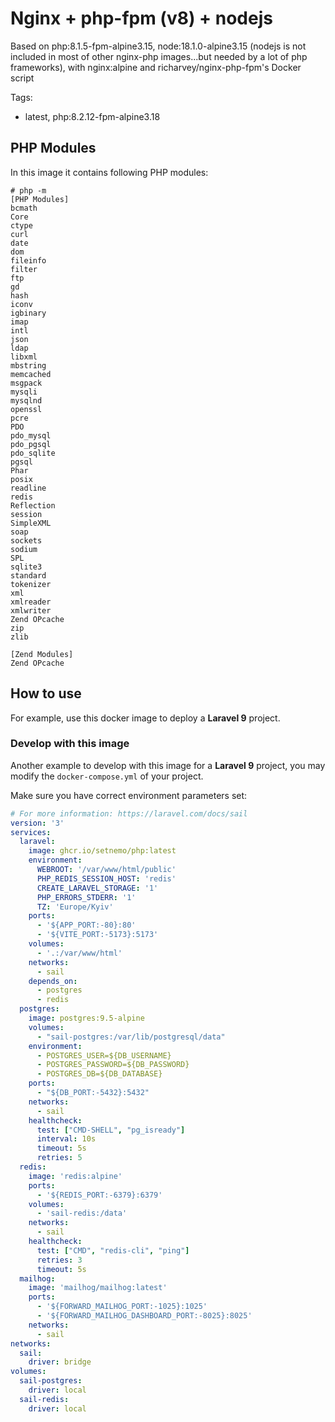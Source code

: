 # Nginx + php-fpm (v8) + nodejs

Based on php:8.1.5-fpm-alpine3.15, node:18.1.0-alpine3.15 (nodejs is not included in most of other nginx-php images...but needed by a lot of php frameworks), with nginx:alpine and richarvey/nginx-php-fpm's Docker script

Tags:
* latest, php:8.2.12-fpm-alpine3.18

## PHP Modules

In this image it contains following PHP modules:

```
# php -m
[PHP Modules]
bcmath
Core
ctype
curl
date
dom
fileinfo
filter
ftp
gd
hash
iconv
igbinary
imap
intl
json
ldap
libxml
mbstring
memcached
msgpack
mysqli
mysqlnd
openssl
pcre
PDO
pdo_mysql
pdo_pgsql
pdo_sqlite
pgsql
Phar
posix
readline
redis
Reflection
session
SimpleXML
soap
sockets
sodium
SPL
sqlite3
standard
tokenizer
xml
xmlreader
xmlwriter
Zend OPcache
zip
zlib

[Zend Modules]
Zend OPcache
```

## How to use

For example, use this docker image to deploy a **Laravel 9** project.

### Develop with this image

Another example to develop with this image for a **Laravel 9** project, you may modify the `docker-compose.yml` of your project.

Make sure you have correct environment parameters set:

```yaml
# For more information: https://laravel.com/docs/sail
version: '3'
services:
  laravel:
    image: ghcr.io/setnemo/php:latest
    environment:
      WEBROOT: '/var/www/html/public'
      PHP_REDIS_SESSION_HOST: 'redis'
      CREATE_LARAVEL_STORAGE: '1'
      PHP_ERRORS_STDERR: '1'
      TZ: 'Europe/Kyiv'
    ports:
      - '${APP_PORT:-80}:80'
      - '${VITE_PORT:-5173}:5173'
    volumes:
      - '.:/var/www/html'
    networks:
      - sail
    depends_on:
      - postgres
      - redis
  postgres:
    image: postgres:9.5-alpine
    volumes:
      - "sail-postgres:/var/lib/postgresql/data"
    environment:
      - POSTGRES_USER=${DB_USERNAME}
      - POSTGRES_PASSWORD=${DB_PASSWORD}
      - POSTGRES_DB=${DB_DATABASE}
    ports:
      - "${DB_PORT:-5432}:5432"
    networks:
      - sail
    healthcheck:
      test: ["CMD-SHELL", "pg_isready"]
      interval: 10s
      timeout: 5s
      retries: 5
  redis:
    image: 'redis:alpine'
    ports:
      - '${REDIS_PORT:-6379}:6379'
    volumes:
      - 'sail-redis:/data'
    networks:
      - sail
    healthcheck:
      test: ["CMD", "redis-cli", "ping"]
      retries: 3
      timeout: 5s
  mailhog:
    image: 'mailhog/mailhog:latest'
    ports:
      - '${FORWARD_MAILHOG_PORT:-1025}:1025'
      - '${FORWARD_MAILHOG_DASHBOARD_PORT:-8025}:8025'
    networks:
      - sail
networks:
  sail:
    driver: bridge
volumes:
  sail-postgres:
    driver: local
  sail-redis:
    driver: local

```
